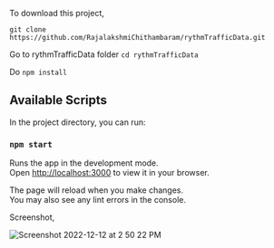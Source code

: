 
To download this project,

`git clone https://github.com/RajalakshmiChithambaram/rythmTrafficData.git`

Go to rythmTrafficData folder `cd rythmTrafficData`

Do `npm install`

## Available Scripts

In the project directory, you can run:

### `npm start`

Runs the app in the development mode.\
Open [http://localhost:3000](http://localhost:3000) to view it in your browser.

The page will reload when you make changes.\
You may also see any lint errors in the console.

Screenshot,

![Screenshot 2022-12-12 at 2 50 22 PM](https://user-images.githubusercontent.com/120361777/207008516-c691dd50-af45-45b6-b497-6915b6934141.png)

